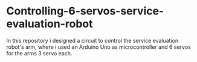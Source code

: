 # Controlling-6-servos-service-evaluation-robot
In this repository i designed a circuit to control the service evaluation robot's arm, where i used an Arduino Uno as microcontroller and 6 servos for the arms 3 servo each. 
